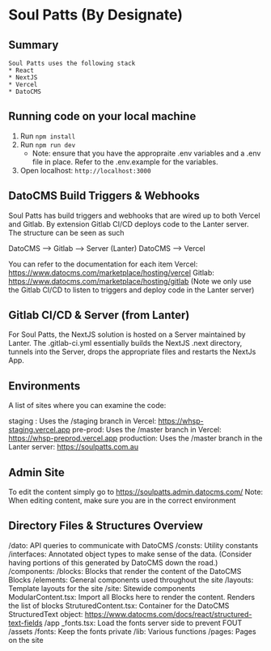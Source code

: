 # Soul Patts (By Designate)

## Summary
    Soul Patts uses the following stack
    * React
    * NextJS
    * Vercel
    * DatoCMS

## Running code on your local machine
1) Run `npm install`
2) Run `npm run dev`
   * Note: ensure that you have the appropraite .env variables and a .env file in place. Refer to the .env.example for the variables.
3) Open localhost: `http://localhost:3000`

## DatoCMS Build Triggers & Webhooks
Soul Patts has build triggers and webhooks that are wired up to both Vercel and Gitlab. By extension Gitlab CI/CD deploys code to the Lanter server.
The structure can be seen as such

DatoCMS --> Gitlab --> Server (Lanter)
DatoCMS --> Vercel

You can refer to the documentation for each item
Vercel: https://www.datocms.com/marketplace/hosting/vercel
Gitlab: https://www.datocms.com/marketplace/hosting/gitlab (Note we only use the Gitlab CI/CD to listen to triggers and deploy code in the Lanter server)

## Gitlab CI/CD & Server (from Lanter)
For Soul Patts, the NextJS solution is hosted on a Server maintained by Lanter. The .gitlab-ci.yml essentially builds the NextJS .next directory, tunnels into the Server, drops the appropriate files and restarts the NextJs App.

## Environments
A list of sites where you can examine the code:

staging : Uses the /staging branch in Vercel: https://whsp-staging.vercel.app
pre-prod: Uses the /master branch in Vercel: https://whsp-preprod.vercel.app
production: Uses the /master branch in the Lanter server: https://soulpatts.com.au

## Admin Site
To edit the content simply go to https://soulpatts.admin.datocms.com/
Note: When editing content, make sure you are in the correct environment

## Directory Files & Structures Overview
/dato: API queries to communicate with DatoCMS
/consts: Utility constants
/interfaces: Annotated object types to make sense of the data. (Consider having portions of this generated by DatoCMS down the road.)
/components: 
   /blocks: Blocks that render the content of the DatoCMS Blocks
   /elements: General components used throughout the site
   /layouts: Template layouts for the site
   /site: Sitewide components
   ModularContent.tsx: Import all Blocks here to render the content. Renders the list of blocks
   StruturedContent.tsx: Container for the DatoCMS StructuredText object: https://www.datocms.com/docs/react/structured-text-fields
/app
   _fonts.tsx: Load the fonts server side to prevent FOUT
/assets
   /fonts: Keep the fonts private
/lib: Various functions
/pages: Pages on the site

